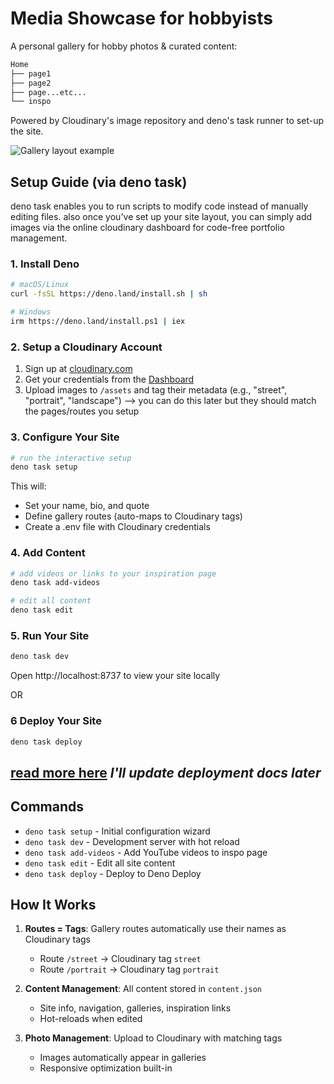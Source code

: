 # Media Showcase for hobbyists

A personal gallery for hobby photos & curated content:
```bash
Home
├── page1
├── page2
├── page...etc...
└── inspo
```
Powered by Cloudinary's image repository and deno's task runner to set-up the site.

![Gallery layout example](https://media.discordapp.net/attachments/1395202571068510328/1404042556651733074/image.png?ex=6899c007&is=68986e87&hm=22c6f92aa4b4c883bf5a9e9b4bc635af8424730139e871df4a9b46f0e6a65447&=&format=webp&quality=lossless&width=2198&height=1260)

## Setup Guide (via deno task)

deno task enables you to run scripts to modify code instead of manually editing files. also once you've set up your site layout, you can simply add images via the online cloudinary dashboard for code-free portfolio management.

### 1. Install Deno
```bash
# macOS/Linux
curl -fsSL https://deno.land/install.sh | sh

# Windows
irm https://deno.land/install.ps1 | iex
```

### 2. Setup a Cloudinary Account
1. Sign up at [cloudinary.com](https://cloudinary.com)
2. Get your credentials from the [Dashboard](https://cloudinary.com/console)
3. Upload images to `/assets` and tag their metadata (e.g., "street", "portrait", "landscape") --> you can do this later but they should match the pages/routes you setup

### 3. Configure Your Site
```bash
# run the interactive setup
deno task setup
```
This will:
- Set your name, bio, and quote
- Define gallery routes (auto-maps to Cloudinary tags)
- Create a .env file with Cloudinary credentials

### 4. Add Content
```bash
# add videos or links to your inspiration page
deno task add-videos

# edit all content
deno task edit
```

### 5. Run Your Site
```bash
deno task dev
```
Open http://localhost:8737 to view your site locally

OR

### 6 Deploy Your Site
```bash
deno task deploy
```
[read more here](https://docs.deno.com/deploy/manual/deployctl/)
*I'll update deployment docs later*
---

## Commands

- `deno task setup` - Initial configuration wizard
- `deno task dev` - Development server with hot reload
- `deno task add-videos` - Add YouTube videos to inspo page
- `deno task edit` - Edit all site content
- `deno task deploy` - Deploy to Deno Deploy

## How It Works

1. **Routes = Tags**: Gallery routes automatically use their names as Cloudinary tags
   - Route `/street` → Cloudinary tag `street`
   - Route `/portrait` → Cloudinary tag `portrait`

2. **Content Management**: All content stored in `content.json`
   - Site info, navigation, galleries, inspiration links
   - Hot-reloads when edited

3. **Photo Management**: Upload to Cloudinary with matching tags
   - Images automatically appear in galleries
   - Responsive optimization built-in
